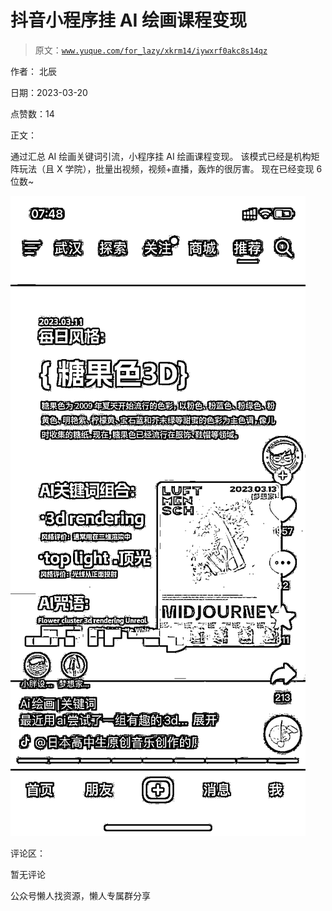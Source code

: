 # 抖音小程序挂 AI 绘画课程变现

> 原文：[`www.yuque.com/for_lazy/xkrm14/iywxrf0akc8s14qz`](https://www.yuque.com/for_lazy/xkrm14/iywxrf0akc8s14qz)



作者： 北辰



日期：2023-03-20



点赞数：14



正文：



通过汇总 AI 绘画关键词引流，小程序挂 AI 绘画课程变现。 该模式已经是机构矩阵玩法（且 X 学院），批量出视频，视频+直播，轰炸的很厉害。 现在已经变现 6 位数~



![](img/e37afedd0a327cd1240083af2bdff3a2.png)  

评论区：



暂无评论



公众号懒人找资源，懒人专属群分享

